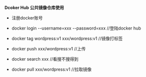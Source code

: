 __Dcoker Hub 公共镜像仓库使用__

* 注册docker账号

* docker login --username=xxx --password=xxx  //登陆docker hub

* docker tag wordpress:v1 xxx/wordpress:v1    //镜像打标签

* docker push xxx/wordpress:v1    //上传

* docker search xxx   //看搜不搜得到

* docker pull xxx/wordpress:v1    //拉取镜像